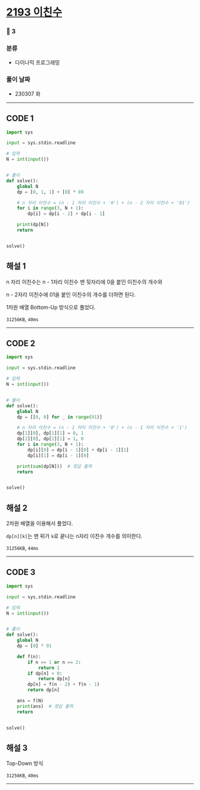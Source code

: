 # [2193 이친수](https://www.acmicpc.net/problem/2193)

### 🥈 3

### 분류

- 다이나믹 프로그래밍

### 풀이 날짜

- 230307 화

---

## CODE 1

```python
import sys

input = sys.stdin.readline

# 입력
N = int(input())


# 풀이
def solve():
    global N
    dp = [0, 1, 1] + [0] * 89

    # n 자리 이친수 = (n - 1 자리 이친수 + '0') + (n - 2 자리 이친수 + '01')
    for i in range(3, N + 1):
        dp[i] = dp[i - 2] + dp[i - 1]

    print(dp[N])
    return


solve()

```

## 해설 1

n 자리 이친수는 n - 1자리 이친수 맨 뒷자리에 0을 붙인 이친수의 개수와

n - 2자리 이친수에 01을 붙인 이친수의 개수를 더하면 된다.

1차원 배열 Bottom-Up 방식으로 풀었다.

`31256KB`, `40ms`

---

## CODE 2

```python
import sys

input = sys.stdin.readline

# 입력
N = int(input())


# 풀이
def solve():
    global N
    dp = [[0, 0] for _ in range(91)]

    # n 자리 이친수 = (n - 1 자리 이친수 + '0') + (n - 1 자리 이친수 + '1')
    dp[1][0], dp[1][1] = 0, 1
    dp[2][0], dp[2][1] = 1, 0
    for i in range(3, N + 1):
        dp[i][0] = dp[i - 1][0] + dp[i - 1][1]
        dp[i][1] = dp[i - 1][0]

    print(sum(dp[N]))  # 정답 출력
    return


solve()

```

## 해설 2

2차원 배열을 이용해서 풀었다.

`dp[n][k]`는 맨 뒤가 `k`로 끝나는 n자리 이친수 개수를 의미한다.

`31256KB`, `44ms`

---

## CODE 3

```python
import sys

input = sys.stdin.readline

# 입력
N = int(input())


# 풀이
def solve():
    global N
    dp = [0] * 91

    def f(n):
        if n == 1 or n == 2:
            return 1
        if dp[n] > 0:
            return dp[n]
        dp[n] = f(n - 2) + f(n - 1)
        return dp[n]

    ans = f(N)
    print(ans)  # 정답 출력
    return


solve()

```

## 해설 3

Top-Down 방식

`31256KB`, `40ms`

---
